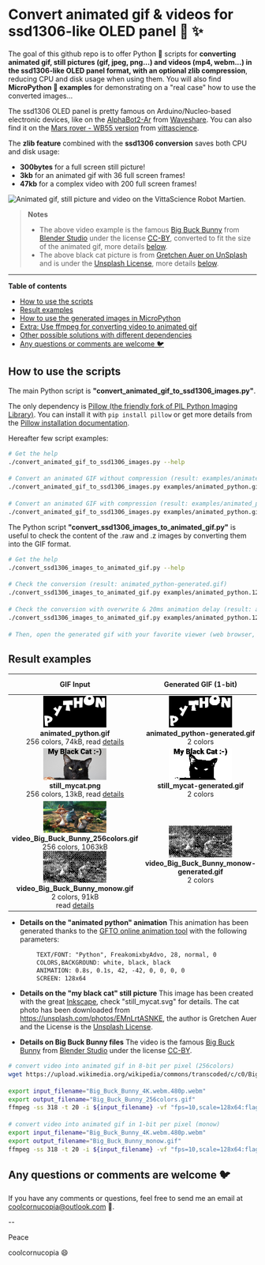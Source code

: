 # Convert animated gif & videos for ssd1306-like OLED panel :rainbow: :sparkles:
The goal of this github repo is to offer Python :snake: scripts for **converting animated gif, still pictures (gif, jpeg, png...) and videos (mp4, webm...) in the ssd1306-like OLED panel format, with an optional zlib compression**, reducing CPU and disk usage when using them. You will also find **MicroPython :snake: examples** for demonstrating on a "real case" how to use the converted images...

The ssd1306 OLED panel is pretty famous on Arduino/Nucleo-based electronic devices, like on the [AlphaBot2-Ar](https://www.waveshare.com/wiki/AlphaBot2-Ar) from [Waveshare](https://www.waveshare.com/). You can also find it on the [Mars rover - WB55 version](https://en.vittascience.com/shop/275/Robot-martien---version-Nucleo-WB55RG) from [vittascience](https://en.vittascience.com/).

The **zlib feature** combined with the **ssd1306 conversion** saves both CPU and disk usage:
* **300bytes** for a full screen still picture!
* **3kb** for an animated gif with 36 full screen frames!
* **47kb** for a complex video with 200 full screen frames!


![Animated gif, still picture and video on the VittaScience Robot Martien](examples/alphabot2_example.gif).

 > **Notes**
 > - The above video example is the famous [Big Buck Bunny](https://studio.blender.org/films/big-buck-bunny/?asset=263) from [Blender Studio](https://studio.blender.org) under the license [CC-BY](https://creativecommons.org/licenses/by/4.0/), converted to fit the size of the animated gif, more details [below](#video_big_buck_bunny_details).
 > - The above black cat picture is from [Gretchen Auer on UnSplash](https://unsplash.com/photos/EMnLrtASNKE) and is under the [Unsplash License](https://unsplash.com/license), more details [below](#still_mycat_details).

---

**Table of contents**
<!-- @import "[TOC]" {cmd="toc" depthFrom=2 depthTo=6 orderedList=false} -->

<!-- code_chunk_output -->

- [How to use the scripts](#how-to-use-the-scripts)
- [Result examples](#result-examples)
- [How to use the generated images in MicroPython](#how-to-use-the-generated-images-in-micropython)
- [Extra: Use ffmpeg for converting video to animated gif](#extra-use-ffmpeg-for-converting-video-to-animated-gif)
- [Other possible solutions with different dependencies](#other-possible-solutions-with-different-dependencies)
- [Any questions or comments are welcome :bird:](#any-questions-or-comments-are-welcome-bird)

<!-- /code_chunk_output -->


## How to use the scripts
The main Python script is **"convert_animated_gif_to_ssd1306_images.py"**.

The only dependency is [Pillow (the friendly fork of PIL Python Imaging Library)](https://python-pillow.org/). You can install it with ```pip install pillow``` or get more details from the [Pillow installation documentation](https://pillow.readthedocs.io/en/stable/installation.html).

Hereafter few script examples:
``` bash
# Get the help
./convert_animated_gif_to_ssd1306_images.py --help

# Convert an animated GIF without compression (result: examples/animated_python.128x64.36img.raw)
./convert_animated_gif_to_ssd1306_images.py examples/animated_python.gif

# Convert an animated GIF with compression (result: examples/animated_python.128x64.36img.z)
./convert_animated_gif_to_ssd1306_images.py examples/animated_python.gif --compress
```

The Python script **"convert_ssd1306_images_to_animated_gif.py"** is useful to check the content of the .raw and .z images by converting them into the GIF format.
``` bash
# Get the help
./convert_ssd1306_images_to_animated_gif.py --help

# Check the conversion (result: animated_python-generated.gif)
./convert_ssd1306_images_to_animated_gif.py examples/animated_python.128x64.36img.z

# Check the conversion with overwrite & 20ms animation delay (result: animated_python-generated.gif)
./convert_ssd1306_images_to_animated_gif.py examples/animated_python.128x64.36img.raw -f -d 20

# Then, open the generated gif with your favorite viewer (web browser, gimp, eog...)
```

## Result examples

| **GIF Input** | **Generated GIF (1-bit)**  | **Description, Raw & compressed sizes, decoding times** |
| :-----------: | :------------------------: | ------------------------------------------------------- |
| ![animated_python.gif](examples/animated_python.gif "animated_python.gif")<br>**animated_python.gif**<br>256 colors, 74kB, read [details](#animated_python_details) | ![animated_python-generated.gif](examples/animated_python-generated.gif "animated_python-generated.gif")<br>**animated_python-generated.gif**<br>2 colors | 128x64, 36 frames<br>animated_python.128x64.36img.raw (37kB)<br>animated_python.128x64.36img.z (**3kB**)<br>decoding time tbd ms |
| ![still_mycat.png](examples/still_mycat.png "still_mycat.png")<br>**still_mycat.png**<br>256 colors, 13kB, read [details](#still_mycat_details) | ![still_mycat-generated.gif](examples/still_mycat-generated.gif "still_mycat-generated.gif")<br>**still_mycat-generated.gif**<br>2 colors | 128x64, 1 frame<br>still_mycat.128x64.1img.raw (1kB)<br>still_mycat.128x64.1img.z (**0.3kB**)<br>decoding time tbd ms |
| ![video_Big_Buck_Bunny_256colors.gif](examples/video_Big_Buck_Bunny_256colors.gif "video_Big_Buck_Bunny_256colors.gif")<br>**video_Big_Buck_Bunny_256colors.gif**<br>256 colors, 1063kB<br>![video_Big_Buck_Bunny_monow.gif](examples/video_Big_Buck_Bunny_monow.gif "video_Big_Buck_Bunny_monow.gif")<br>**video_Big_Buck_Bunny_monow.gif**<br>2 colors, 91kB<br>read [details](#video_big_buck_bunny_details) | ![video_Big_Buck_Bunny_monow-generated.gif](examples/video_Big_Buck_Bunny_monow-generated.gif "video_Big_Buck_Bunny_monow-generated.gif")<br>**video_Big_Buck_Bunny_monow-generated.gif**<br>2 colors | 128x64, 200 frames<br>video_Big_Buck_Bunny_monow.128x64.200img.raw (205kB)<br>video_Big_Buck_Bunny_monow.128x64.200img.z (**47kB**)<br>decoding time tbd ms |


* **Details on the "animated python" animation**<a name="animated_python_details"></a>
This animation has been generated thanks to the [GFTO online animation tool](https://engfto.com/index/create_animated_bouncing_text/0-26) with the following parameters: 
```
        TEXT/FONT: "Python", FreakomixbyAdvo, 28, normal, 0
        COLORS,BACKGROUND: white, black, black
        ANIMATION: 0.8s, 0.1s, 42, -42, 0, 0, 0, 0
        SCREEN: 128x64
```

* **Details on the "my black cat" still picture** <a name="still_mycat_details"></a>
This image has been created with the great [Inkscape](https://inkscape.org), check "still_mycat.svg" for details. The cat photo has been downloaded from https://unsplash.com/photos/EMnLrtASNKE, the author is Gretchen Auer and the License is the [Unsplash License](https://unsplash.com/license).

* **Details on Big Buck Bunny files** <a name="video_big_buck_bunny_details"></a>
The video is the famous [Big Buck Bunny](https://studio.blender.org/films/big-buck-bunny/?asset=263) from [Blender Studio](https://studio.blender.org) under the license [CC-BY](https://creativecommons.org/licenses/by/4.0/).
```bash
# convert video into animated gif in 8-bit per pixel (256colors)
wget https://upload.wikimedia.org/wikipedia/commons/transcoded/c/c0/Big_Buck_Bunny_4K.webm/Big_Buck_Bunny_4K.webm.480p.webm

export input_filename="Big_Buck_Bunny_4K.webm.480p.webm"
export output_filename="Big_Buck_Bunny_256colors.gif"
ffmpeg -ss 318 -t 20 -i ${input_filename} -vf "fps=10,scale=128x64:flags=lanczos,split[s0][s1];[s0]palettegen[p];[s1][p]paletteuse" -loop 0 ${output_filename}

# convert video into animated gif in 1-bit per pixel (monow)
export input_filename="Big_Buck_Bunny_4K.webm.480p.webm"
export output_filename="Big_Buck_Bunny_monow.gif"
ffmpeg -ss 318 -t 20 -i ${input_filename} -vf "fps=10,scale=128x64:flags=lanczos,format=monow,split[s0][s1];[s0]palettegen[p];[s1][p]paletteuse" -loop 0 ${output_filename}
```


## Any questions or comments are welcome :bird:
If you have any comments or questions, feel free to send me an email at coolcornucopia@outlook.com :email:.

--

Peace

coolcornucopia :smile:


